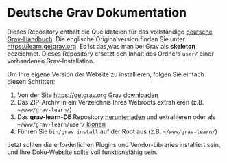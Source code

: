 # Deutsche Grav Dokumentation

Dieses Repository enthält die Quelldateien für das vollständige [deutsche Grav-Handbuch](https://de-grav-doc.ziller.de). Die englische Originalversion finden Sie unter https://learn.getgrav.org.
Es ist das,was man bei Grav als **skeleton** bezeichnet. Dieses Repository ersetzt den Inhalt des Ordners `user/` einer vorhandenen Grav-Installation.

Um Ihre eigene Version der Website zu installieren, folgen Sie einfach diesen Schritten:

1. Von der Site https://getgrav.org Grav [downloaden](https://getgrav.org/downloads)
2. Das ZIP-Archiv in ein Verzeichnis Ihres Webroots extrahieren (z.B. `~/www/grav-learn/`)
3. Das **grav-learn-DE** Repository [herunterladen](https://github.com/max123kl/grav-learn-DE/archive/de-DE.zip) und extrahieren oder als `~/www/grav-learn/user/` [klonen](https://github.com/max123kl/grav-learn-DE.git)
4. Führen Sie `bin/grav install` auf der Root aus (z.B. `~/www/grav-learn/`)

Jetzt sollten die erforderlichen Plugins und Vendor-Libraries installiert sein, und Ihre Doku-Website sollte voll funktionsfähig sein.
